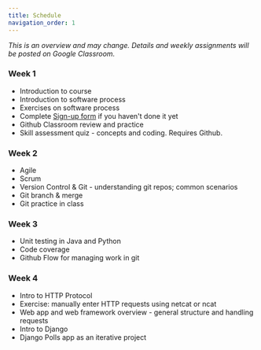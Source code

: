 ```yaml
---
title: Schedule
navigation_order: 1
---
```


*This is an overview and may change. Details and weekly assignments will be posted on Google Classroom.*

### Week 1

* Introduction to course
* Introduction to software process
* Exercises on software process
* Complete [Sign-up form](https://forms.gle/fh9SqvmA9yPh1ur6A) if you haven't done it yet
* Github Classroom review and practice
* Skill assessment quiz - concepts and coding. Requires Github.

### Week 2

* Agile
* Scrum
* Version Control & Git - understanding git repos; common scenarios
* Git branch & merge
* Git practice in class

### Week 3

* Unit testing in Java and Python
* Code coverage
* Github Flow for managing work in git

### Week 4

* Intro to HTTP Protocol
* Exercise: manually enter HTTP requests using netcat or ncat
* Web app and web framework overview - general structure and handling requests
* Intro to Django
* Django Polls app as an iterative project


